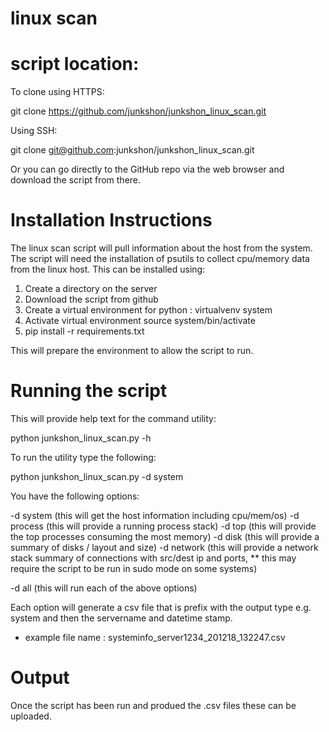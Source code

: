 # linux scan 

# script location:

To clone using HTTPS:

git clone https://github.com/junkshon/junkshon_linux_scan.git 

Using SSH:

git clone git@github.com:junkshon/junkshon_linux_scan.git

Or you can go directly to the GitHub repo via the web browser and download the script from there. 

# Installation Instructions 

The linux scan script will pull information about the host from the system. The script will need the installation of psutils to collect cpu/memory data from the linux host. This can be installed using:

1. Create a directory on the server 
2. Download the script from github 
3. Create a virtual environment for python : virtualvenv system
4. Activate virtual environment source system/bin/activate 
5. pip install -r requirements.txt 

This will prepare the environment to allow the script to run. 

# Running the script 

This will provide help text for the command utility:

python junkshon_linux_scan.py -h 

To run the utility type the following: 

python junkshon_linux_scan.py -d system

You have the following options:

-d system (this will get the host information including cpu/mem/os)
-d process (this will provide a running process stack)
-d top (this will provide the top processes consuming the most memory)
-d disk (this will provide a summary of disks / layout and size)
-d network (this will provide a network stack summary of connections with src/dest ip and ports, ** this may require the script to be run in sudo mode on some systems)

-d all (this will run each of the above options)

Each option will generate a csv file that is prefix with the output type e.g. system and then the servername and datetime stamp.

- example file name : systeminfo_server1234_201218_132247.csv

# Output

Once the script has been run and produed the .csv files these can be uploaded. 